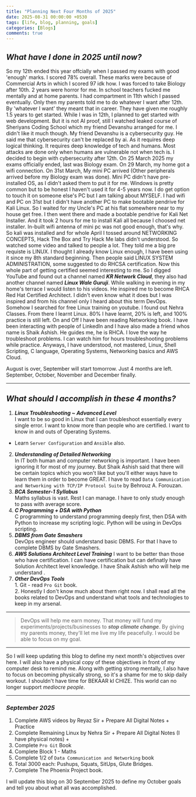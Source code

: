```yaml
---
title: "Planning Next Four Months of 2025"
date: 2025-08-31 00:00:00 +0530
tags: [life, blog, planning, goals]
categories: [Blogs]
comments: true
---
```

## ***What have I done in 2025 until now?***
So my 12th ended this year offcially when I passed my exams with good 'enough' marks. I scored 78% overall. These marks were because of Commercial Arts in which I scored 97 idk how. I was forced to take Biology after 10th. 2 years were horror for me. In school teachers fucked me mentally and at home parents. I had compartment in 11th which I passed eventually. Only then my parents told me to do whatever I want after 12th. By 'whatever I want' they meant that in career. They have given me roughly 1.5 years to get started. While I was in 12th, I planned to get started with web development. But it is not AI proof, still I watched leaked course of Sheriyans Coding School which my friend Devanshu arranged for me. I didn't like it much though. My friend Devanshu is a cybersecurity guy. He said me that cybersecurity can't be replaced by ai. As it requires deep logical thinking. It requires deep knowledge of tech and humans. Most attacks are done only when humans are vulnerable not when tech is. I decided to begin with cybersecurity after 12th. On 25 March 2025 my exams officially ended, last was Biology exam. On 29 March, my home got a wifi connection. On 31st March, My mini PC arrived (Other peripherals arrived before my Biology exam was done). Mini PC didn't have pre-installed OS, as I didn't asked them to put it for me. Windows is pretty common but to be honest I haven't used it for 4-5 years now. I do get option to touch it on someone else's PC but I am talking about MYSELF. I had wifi and PC on 31st but I didn't have another PC to make bootable pendrive for Kali Linux. So I waited for my Uncle's PC at his flat somewhere near to my house get free. I then went there and made a bootable pendrive for Kali Net Installer. And it took 2 hours for me to install Kali all because I choosed net installer. In-built wifi antenna of mini pc was not good enough, that's why. So kali was installed and for whole April I tossed around NETWORKING CONCEPTS, Hack The Box and Try Hack Me labs didn't understood. So watched some video and talked to people a lot. They told me a big pre requiste is LINUX. I thought I already know Linux enough, I have been using it since my 8th standard beginning. Then people said LINUX SYSTEM ADMINISTRATION, some suggested to do RHCSA certification. Now this whole part of getting certified seemed interesting to me. So I digged YouTube and found out a channel named ***KR Network Cloud***, they also had another channel named ***Linux Wale Guruji***. While walking in evening in my home's terrace I would listen to his videos. He inspired me to become RHCA Red Hat Certified Architect. I didn't even know what it does but I was inspired and from his channel only I heard about this term DevOps. Somehow I searched for free Linux training on youtube. I found out Nehra Classes. From there I learnt Linux. 80% I have learnt, 20% is left, and 100% practice is still left. On and Off I have been reading Networking book. I have been interacting with people of LinkedIn and I have also made a friend whos name is Shaik Ashish. He guides me, he is RHCA. I love the way he troubleshoot problems. I can watch him for hours troubleshooting problems while practice. Anyways, I have understood, not mastered, Linux, Shell Scripting, C language, Operating Systems, Networking basics and AWS Cloud. 

August is over, September will start tomorrow. Just 4 months are left. September, October, November and December finally.  

***
## ***What should I accomplish in these 4 months?***
1. ***Linux Troubleshooting ~ Advanced Level***  
I want to be so good in Linux that I can troubleshoot essentially every single error. I want to know more than people who are certified. I want to know in and outs of Operating Systems.  
+ Learn `Server Configuration` and `Ansible` also.
2. ***Understanding of Detailed Networking***  
In IT both human and computer networking is important. I have been ignoring it for most of my journey. But Shaik Ashish said that there will be certain topics which you won't like but you'll either ways have to learn them in order to become GREAT. I have to read `Data Communication and Networking with TCP/IP Protocol Suite` by Behrouz A. Forouzan.
3. ***BCA Semester-1 Syllabus***  
Maths syllabus is vast. Rest I can manage. I have to only study enough to pass with average score.
4. ***C Programming + DSA with Python***  
C programming to understand programming deeply first, then DSA with Python to increase my scripting logic. Python will be using in DevOps scripting.
5. ***DBMS from Gate Smashers***  
DevOps engineer should understand basic DBMS. For that I have to complete DBMS by Gate Smashers.
6. ***AWS Solutions Architect Level Training***
I want to be better than those who have certification. I can have certification but can definatly have Solution Architect level knowledge. I have Shaik Ashish who will help me understand .
7. ***Other DevOps Tools***  
        1. Git - read `Pro Git` book.  
        2. Honestly I don't know much about them right now. I shall read all the books related to DevOps and understand what tools and technologies to keep in my arsenal. 
***
> DevOps will help me earn money. That money will fund my experiments/projects/businesses to ***stop climate change***. By giving my parents money, they'll let me live my life peacefully. I would be able to focus on my goal.

***

So I will keep updating this blog to define my next month's objectives over here. I will also have a physical copy of these objectives in front of my computer desk to remind me. Along with getting strong mentally, I also have to focus on becoming physically strong, so it's a shame for me to skip daily workout. I shouldn't have time for BEKAAR kI CHIZE. This world can no longer support *mediocre people*.

***

### ***September 2025***
1. Complete AWS videos by Reyaz Sir + Prepare All Digital Notes + Practice
2. Complete Remaining Linux by Nehra Sir + Prepare All Digital Notes (I have physical notes) + 
3. Complete `Pro Git` Book
4. Complete Block 1 - Maths   
5. Complete 1/2 of `Data Communication and Networking` book
6. Total 3000 each: Pushups, Squats, SitUps, Glute Bridges.
7. Complete The Phoenix Project book.

I will update this blog on 30 September 2025 to define my October goals and tell you about what all was accomplished.